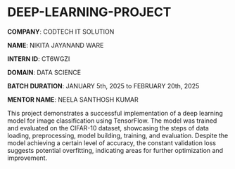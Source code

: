 # DEEP-LEARNING-PROJECT

**COMPANY**: CODTECH IT SOLUTION

**NAME**: NIKITA JAYANAND WARE

**INTERN ID**: CT6WGZI

**DOMAIN**: DATA SCIENCE

**BATCH DURATION**: JANUARY 5th, 2025 to FEBRUARY 20th, 2025

**MENTOR NAME**: NEELA SANTHOSH KUMAR

This project demonstrates a successful implementation of a deep learning model for image classification using TensorFlow. The model was trained and evaluated on the CIFAR-10 dataset, showcasing the steps of data loading, preprocessing, model building, training, and evaluation. Despite the model achieving a certain level of accuracy, the constant validation loss suggests potential overfitting, indicating areas for further optimization and improvement.
